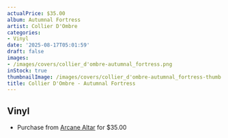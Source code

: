```yaml
---
actualPrice: $35.00
album: Autumnal Fortress
artist: Collier D'Ombre
categories:
- Vinyl
date: '2025-08-17T05:01:59'
draft: false
images:
- /images/covers/collier_d'ombre-autumnal_fortress.png
inStock: true
thumbnailImage: /images/covers/collier_d'ombre-autumnal_fortress-thumb.png
title: Collier D'Ombre - Autumnal Fortress
---
```


## Vinyl
* Purchase from [Arcane Altar](https://arcanealtar.bigcartel.com/product/collier-dombre-autumnal-fortress-2xlp) for $35.00
